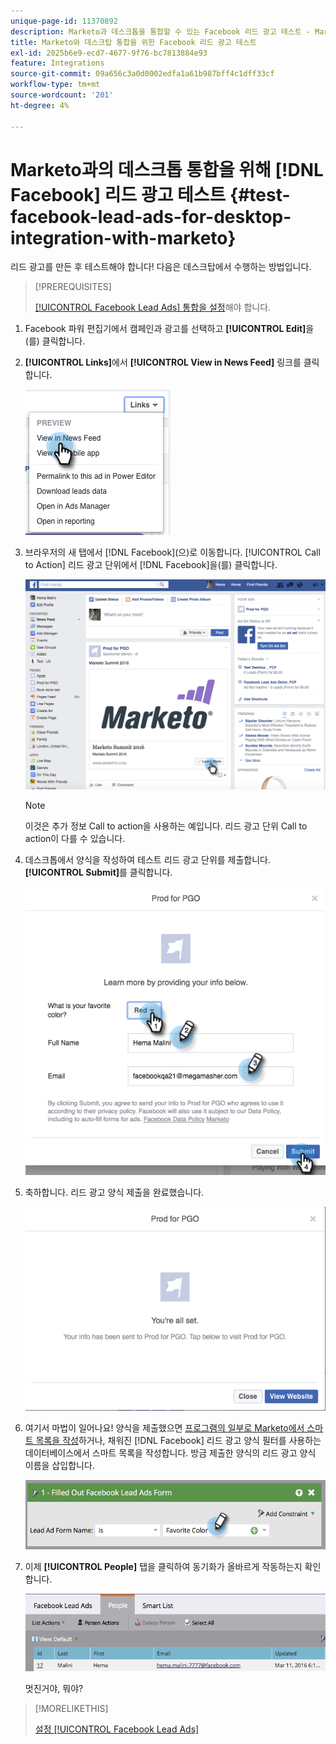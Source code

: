 ```yaml
---
unique-page-id: 11370892
description: Marketo과 데스크톱을 통합할 수 있는 Facebook 리드 광고 테스트 - Marketo 설명서 - 제품 설명서
title: Marketo와 데스크탑 통합을 위한 Facebook 리드 광고 테스트
exl-id: 2025b6e9-ecd7-4677-9f76-bc7813884e93
feature: Integrations
source-git-commit: 09a656c3a0d0002edfa1a61b987bff4c1dff33cf
workflow-type: tm+mt
source-wordcount: '201'
ht-degree: 4%

---
```


# Marketo과의 데스크톱 통합을 위해 [!DNL Facebook] 리드 광고 테스트 {#test-facebook-lead-ads-for-desktop-integration-with-marketo}

리드 광고를 만든 후 테스트해야 합니다! 다음은 데스크탑에서 수행하는 방법입니다.

>[!PREREQUISITES]
>
>[[!UICONTROL Facebook Lead Ads] 통합을 설정](/help/marketo/product-docs/demand-generation/facebook/set-up-facebook-lead-ads.md)해야 합니다.

1. Facebook 파워 편집기에서 캠페인과 광고를 선택하고 **[!UICONTROL Edit]**&#x200B;을(를) 클릭합니다.

1. **[!UICONTROL Links]**&#x200B;에서 **[!UICONTROL View in News Feed]** 링크를 클릭합니다.

   ![](assets/image2016-5-13-14-3a35-3a36.png)

1. 브라우저의 새 탭에서 [!DNL Facebook]&#x200B;(으)로 이동합니다. [!UICONTROL Call to Action] 리드 광고 단위에서 [!DNL Facebook]을(를) 클릭합니다.

   ![](assets/image2016-5-13-14-3a42-3a45.png)

   >[!NOTE]
   >
   >이것은 추가 정보 Call to action을 사용하는 예입니다. 리드 광고 단위 Call to action이 다를 수 있습니다.

1. 데스크톱에서 양식을 작성하여 테스트 리드 광고 단위를 제출합니다. **[!UICONTROL Submit]**&#x200B;를 클릭합니다.

   ![](assets/image2016-5-13-14-3a47-3a43.png)

1. 축하합니다. 리드 광고 양식 제출을 완료했습니다.

   ![](assets/image2016-5-13-14-3a52-3a57.png)

1. 여기서 마법이 일어나요! 양식을 제출했으면 [프로그램의 일부로 Marketo에서 스마트 목록을 작성](/help/marketo/product-docs/core-marketo-concepts/smart-lists-and-static-lists/creating-a-smart-list/create-a-smart-list.md)하거나, 채워진 [!DNL Facebook] 리드 광고 양식 필터를 사용하는 데이터베이스에서 스마트 목록을 작성합니다. 방금 제출한 양식의 리드 광고 양식 이름을 삽입합니다.

   ![](assets/image2016-3-11-8-3a59-3a34-1.png)

1. 이제 **[!UICONTROL People]** 탭을 클릭하여 동기화가 올바르게 작동하는지 확인합니다.

   ![](assets/people.png)

   멋진거야, 뭐야?

>[!MORELIKETHIS]
>
>[설정 [!UICONTROL Facebook Lead Ads]](/help/marketo/product-docs/demand-generation/facebook/set-up-facebook-lead-ads.md)
